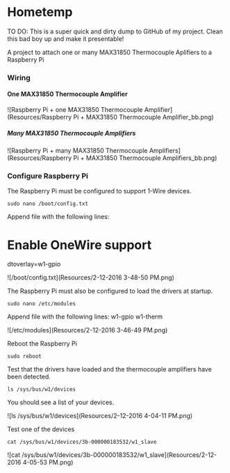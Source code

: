 # Hometemp

TO DO: This is a super quick and dirty dump to GitHub of my project.  Clean this bad boy up and make it presentable!

A project to attach one or many MAX31850 Thermocouple Aplifiers to a Raspberry Pi

### Wiring

#### One MAX31850 Thermocouple Amplifier

![Raspberry Pi + one MAX31850 Thermocouple Amplifier](Resources/Raspberry Pi + MAX31850 Thermocouple Amplifier_bb.png)

##### Many MAX31850 Thermocouple Amplifiers
 
![Raspberry Pi + many MAX31850 Thermocouple Amplifiers](Resources/Raspberry Pi + MAX31850 Thermocouple Amplifiers_bb.png)

### Configure Raspberry Pi

The Raspberry Pi must be configured to support 1-Wire devices.
```
sudo nano /boot/config.txt
```
Append file with the following lines:
# Enable OneWire support
dtoverlay=w1-gpio

![/boot/config.txt](Resources/2-12-2016 3-48-50 PM.png)

The Raspberry Pi must also be configured to load the drivers at startup.

```
sudo nano /etc/modules
```

Append file with the following lines:
w1-gpio
w1-therm

![/etc/modules](Resources/2-12-2016 3-46-49 PM.png)

Reboot the Raspberry Pi

```
sudo reboot
```

Test that the drivers have loaded and the thermocouple amplifiers have been detected.

```
ls /sys/bus/w1/devices
```

You should see a list of your devices.

![ls /sys/bus/w1/devices](Resources/2-12-2016 4-04-11 PM.png)

Test one of the devices
```
cat /sys/bus/w1/devices/3b-000000183532/w1_slave
```

![cat /sys/bus/w1/devices/3b-000000183532/w1_slave](Resources/2-12-2016 4-05-53 PM.png)
